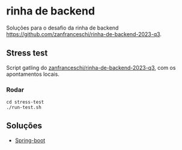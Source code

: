 # rinha de backend

Soluções para o desafio da rinha de backend https://github.com/zanfranceschi/rinha-de-backend-2023-q3.

## Stress test

Script gatling do [zanfranceschi/rinha-de-backend-2023-q3](https://github.com/zanfranceschi/rinha-de-backend-2023-q3/tree/main/stress-test), com os apontamentos locais.

### Rodar

```shell
cd stress-test
./run-test.sh
```

## Soluções

- [Spring-boot](rinha-spring)